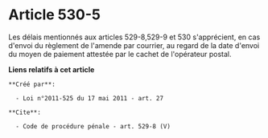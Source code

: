# Article 530-5

Les délais mentionnés aux articles 529-8,529-9 et 530 s'apprécient, en cas d'envoi du règlement de l'amende par courrier, au
regard de la date d'envoi du moyen de paiement attestée par le cachet de l'opérateur postal.

**Liens relatifs à cet article**

	**Créé par**:

	  - Loi n°2011-525 du 17 mai 2011 - art. 27

	**Cite**:

	  - Code de procédure pénale - art. 529-8 (V)
